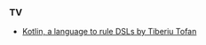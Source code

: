 ### TV

- [Kotlin, a language to rule DSLs by Tiberiu Tofan](https://github.com/tibtof/kotlin-to-rule-dsls)